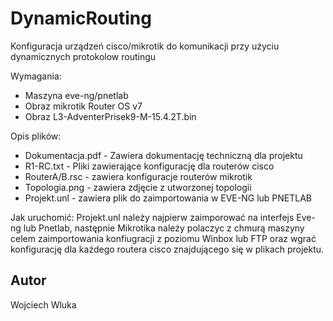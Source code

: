 # DynamicRouting
Konfiguracja urządzeń cisco/mikrotik do komunikacji przy użyciu dynamicznych protokolow routingu

Wymagania:
- Maszyna eve-ng/pnetlab
- Obraz mikrotik Router OS v7
- Obraz L3-AdventerPrisek9-M-15.4.2T.bin

Opis plików:
   - Dokumentacja.pdf - Zawiera dokumentację techniczną dla projektu
   - R1-RC.txt - Pliki zawierające konfigurację dla routerów cisco
   - RouterA/B.rsc - zawiera konfiguracje routerów mikrotik
   - Topologia.png - zawiera zdjęcie z utworzonej topologii
   - Projekt.unl - zawiera plik do zaimportowania w EVE-NG lub PNETLAB

Jak uruchomić:
Projekt.unl należy najpierw zaimporować na interfejs Eve-ng lub Pnetlab, następnie Mikrotika należy polaczyc z chmurą maszyny celem zaimportowania konfiugracji z poziomu Winbox lub FTP oraz wgrać konfigurację dla każdego routera cisco znajdującego się w plikach projektu.


## Autor
Wojciech Wluka
